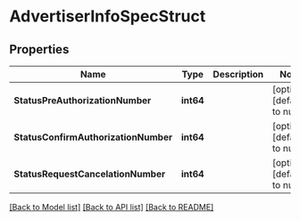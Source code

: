 # AdvertiserInfoSpecStruct

## Properties
Name | Type | Description | Notes
------------ | ------------- | ------------- | -------------
**StatusPreAuthorizationNumber** | **int64** |  | [optional] [default to null]
**StatusConfirmAuthorizationNumber** | **int64** |  | [optional] [default to null]
**StatusRequestCancelationNumber** | **int64** |  | [optional] [default to null]

[[Back to Model list]](../README.md#documentation-for-models) [[Back to API list]](../README.md#documentation-for-api-endpoints) [[Back to README]](../README.md)


